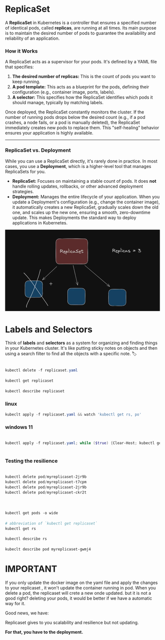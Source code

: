 # ReplicaSet

A **ReplicaSet** in Kubernetes is a controller that ensures a specified number of identical pods, called **replicas**, are running at all times. Its main purpose is to maintain the desired number of pods to guarantee the availability and reliability of an application. 

### How it Works

A ReplicaSet acts as a supervisor for your pods. It's defined by a YAML file that specifies:

1.  **The desired number of replicas:** This is the count of pods you want to keep running.
2.  **A pod template:** This acts as a blueprint for the pods, defining their configuration (e.g., container image, ports, labels).
3.  **A selector:** This specifies how the ReplicaSet identifies which pods it should manage, typically by matching labels.

Once deployed, the ReplicaSet constantly monitors the cluster. If the number of running pods drops below the desired count (e.g., if a pod crashes, a node fails, or a pod is manually deleted), the ReplicaSet immediately creates new pods to replace them. This "self-healing" behavior ensures your application is highly available. 


***

### ReplicaSet vs. Deployment

While you can use a ReplicaSet directly, it's rarely done in practice. In most cases, you use a **Deployment**, which is a higher-level tool that manages ReplicaSets for you.

* **ReplicaSet:** Focuses on maintaining a stable count of pods. It does **not** handle rolling updates, rollbacks, or other advanced deployment strategies.
* **Deployment:** Manages the entire lifecycle of your application. When you update a Deployment's configuration (e.g., change the container image), it automatically creates a new ReplicaSet, gradually scales down the old one, and scales up the new one, ensuring a smooth, zero-downtime update. This makes Deployments the standard way to deploy applications in Kubernetes.

![](../images/04.png)

# Labels and Selectors


Think of **labels** and **selectors** as a system for organizing and finding things in your Kubernetes cluster. It's like putting sticky notes on objects and then using a search filter to find all the objects with a specific note. 🏷️



```powershell

kubectl delete -f replicaset.yaml

kubectl get replicaset

kubectl describe replicaset

```
### linux

```powershell
kubeclt apply -f replicaset.yaml && watch 'kubectl get rs, po'
```


### windows 11

```powershell

kubectl apply -f replicaset.yaml; while ($true) {Clear-Host; kubectl get rs,po; Start-Sleep -Seconds 2}
                  
```

### Testing the resilience


```powershell

kubectl delete pod/myreplicaset-2jr9b
kubectl delete pod/myreplicaset-t7cpm 
kubectl delete pod/myreplicaset-2jr9b  
kubectl delete pod/myreplicaset-ckr2t



kubectl get pods -o wide

# abbreviation of `kubectl get replicaset`
kubectl get rs

kubectl describe rs

kubeclt describe pod myreplicaset-gwmj4

```
# IMPORTANT
If you only update the docker image on the yaml file and apply the changes to your replicaset , it won't update the container running in pod. 
When you delete a pod, the replicaset will crete a
new onde updated. but it is not a good right? deleting your pods, it would be better if we have a automatic way for it. 

Good news, we have: 

Replicaset gives to you scalability and resilience but not updating. 

**For that, you have to the deployment.**